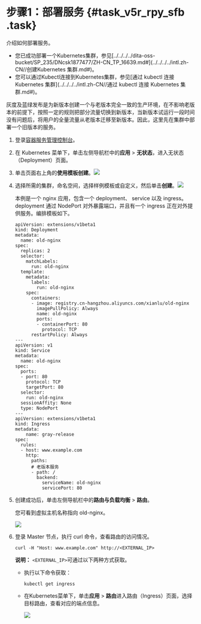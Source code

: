 # 步骤1：部署服务 {#task_v5r_rpy_sfb .task}

介绍如何部署服务。

-   您已成功部署一个Kubernetes集群，参见[../../../../dita-oss-bucket/SP\_235/DNcsk1877477/ZH-CN\_TP\_16639.md\#](../../../../intl.zh-CN//创建Kubernetes 集群.md#)。
-   您可以通过Kubectl连接到Kubernetes集群，参见[通过 kubectl 连接 Kubernetes 集群](../../../../intl.zh-CN//通过 kubectl 连接 Kubernetes 集群.md#)。

灰度及蓝绿发布是为新版本创建一个与老版本完全一致的生产环境，在不影响老版本的前提下，按照一定的规则把部分流量切换到新版本，当新版本试运行一段时间没有问题后，将用户的全量流量从老版本迁移至新版本。因此，这里先在集群中部署一个旧版本的服务。

1.  登录[容器服务管理控制台](https://cs.console.aliyun.com)。
2.  在 Kubernetes 菜单下，单击左侧导航栏中的**应用** \> **无状态**，进入无状态（Deployment）页面。
3.  单击页面右上角的**使用模板创建**。![](http://static-aliyun-doc.oss-cn-hangzhou.aliyuncs.com/assets/img/61479/156466025130940_zh-CN.png)


4.  选择所需的集群，命名空间，选择样例模板或自定义，然后单击**创建**。![](http://static-aliyun-doc.oss-cn-hangzhou.aliyuncs.com/assets/img/61479/156466025130949_zh-CN.png)

 

    本例是一个 nginx 应用，包含一个 deployment、 service 以及 ingress。deployment 通过 NodePort 对外暴露端口，并且有一个 ingress 正在对外提供服务。编排模板如下。

    ``` {#codeblock_mzc_aym_xid}
    apiVersion: extensions/v1beta1
    kind: Deployment
    metadata:
      name: old-nginx
    spec:
      replicas: 2
      selector:
        matchLabels:
          run: old-nginx
      template:
        metadata:
          labels:
            run: old-nginx
        spec:
          containers:
          - image: registry.cn-hangzhou.aliyuncs.com/xianlu/old-nginx
            imagePullPolicy: Always
            name: old-nginx
            ports:
            - containerPort: 80
              protocol: TCP
          restartPolicy: Always
    ---
    apiVersion: v1
    kind: Service
    metadata:
      name: old-nginx
    spec:
      ports:
      - port: 80
        protocol: TCP
        targetPort: 80
      selector:
        run: old-nginx
      sessionAffity: None
      type: NodePort
    ---
    apiVersion: extensions/v1beta1
    kind: Ingress
    metadata:
        name: gray-release
    spec:
      rules:
      - host: www.example.com
        http:
          paths:
          # 老版本服务
          - path: /
            backend:
              serviceName: old-nginx
              servicePort: 80
    ```

5.  创建成功后，单击左侧导航栏中的**路由与负载均衡** \> **路由**。 

    您可看到虚拟主机名称指向 old-nginx。

    ![](http://static-aliyun-doc.oss-cn-hangzhou.aliyuncs.com/assets/img/61479/156466025130952_zh-CN.png)

6.  登录 Master 节点，执行 curl 命令，查看路由的访问情况。 

    ``` {#codeblock_dv3_olf_uah}
    curl -H "Host: www.example.com" http://<EXTERNAL_IP> 
    ```

    **说明：** `<EXTERNAL_IP>`可通过以下两种方式获取。

    -   执行以下命令获取：

        ``` {#codeblock_odr_ker_ret}
        kubectl get ingress
        ```

    -   在Kubernetes菜单下，单击**应用** \> **路由**进入路由（Ingress）页面，选择目标路由，查看对应的端点信息。

        ![](http://static-aliyun-doc.oss-cn-hangzhou.aliyuncs.com/assets/img/61479/156466025132797_zh-CN.png)



